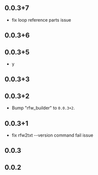 ## 0.0.3+7

 - fix loop reference parts issue

## 0.0.3+6

## 0.0.3+5

 - y

## 0.0.3+3

## 0.0.3+2

 - Bump "rfw_builder" to `0.0.3+2`.

## 0.0.3+1

 - fix rfw2txt --version command fail issue

## 0.0.3

## 0.0.2

